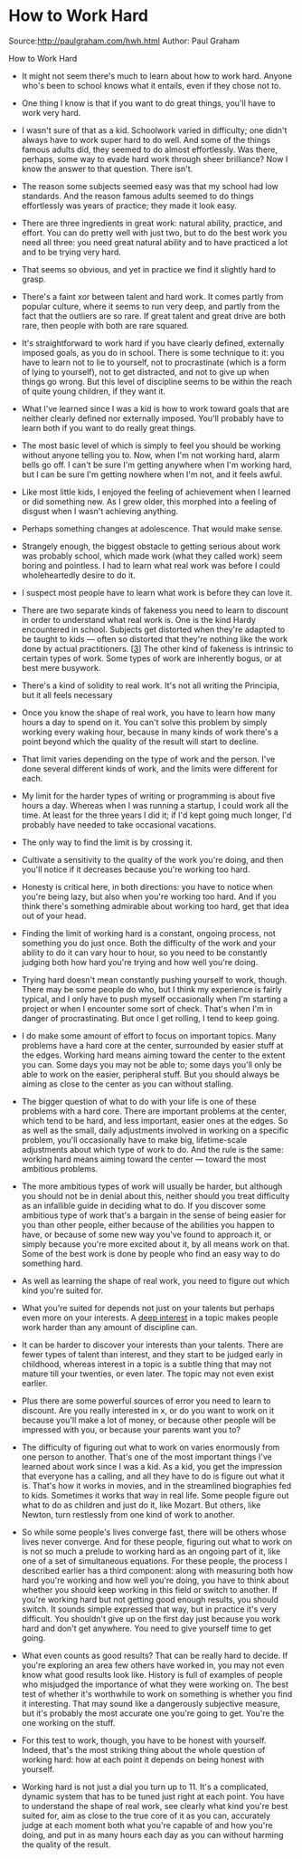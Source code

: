 # How to Work Hard

Source:http://paulgraham.com/hwh.html
Author: Paul Graham

How to Work Hard

-   It might not seem there's much to learn about how to work hard. Anyone who's been to school knows what it entails, even if they chose not to.
    
-   One thing I know is that if you want to do great things, you'll have to work very hard.
    
-   I wasn't sure of that as a kid. Schoolwork varied in difficulty; one didn't always have to work super hard to do well. And some of the things famous adults did, they seemed to do almost effortlessly. Was there, perhaps, some way to evade hard work through sheer brilliance? Now I know the answer to that question. There isn't.
    
-   The reason some subjects seemed easy was that my school had low standards. And the reason famous adults seemed to do things effortlessly was years of practice; they made it look easy.
    
-   There are three ingredients in great work: natural ability, practice, and effort. You can do pretty well with just two, but to do the best work you need all three: you need great natural ability and to have practiced a lot and to be trying very hard.
    
-   That seems so obvious, and yet in practice we find it slightly hard to grasp.
    
-   There's a faint xor between talent and hard work. It comes partly from popular culture, where it seems to run very deep, and partly from the fact that the outliers are so rare. If great talent and great drive are both rare, then people with both are rare squared.
    
-   It's straightforward to work hard if you have clearly defined, externally imposed goals, as you do in school. There is some technique to it: you have to learn not to lie to yourself, not to procrastinate (which is a form of lying to yourself), not to get distracted, and not to give up when things go wrong. But this level of discipline seems to be within the reach of quite young children, if they want it.
    
-   What I've learned since I was a kid is how to work toward goals that are neither clearly defined nor externally imposed. You'll probably have to learn both if you want to do really great things.
    
-   The most basic level of which is simply to feel you should be working without anyone telling you to. Now, when I'm not working hard, alarm bells go off. I can't be sure I'm getting anywhere when I'm working hard, but I can be sure I'm getting nowhere when I'm not, and it feels awful.
    
-   Like most little kids, I enjoyed the feeling of achievement when I learned or did something new. As I grew older, this morphed into a feeling of disgust when I wasn't achieving anything.
    
-   Perhaps something changes at adolescence. That would make sense.
    
-   Strangely enough, the biggest obstacle to getting serious about work was probably school, which made work (what they called work) seem boring and pointless. I had to learn what real work was before I could wholeheartedly desire to do it.
    
-   I suspect most people have to learn what work is before they can love it.
    
-   There are two separate kinds of fakeness you need to learn to discount in order to understand what real work is. One is the kind Hardy encountered in school. Subjects get distorted when they're adapted to be taught to kids — often so distorted that they're nothing like the work done by actual practitioners. [[3](http://paulgraham.com/hwh.html/#f3n)] The other kind of fakeness is intrinsic to certain types of work. Some types of work are inherently bogus, or at best mere busywork.
    
-   There's a kind of solidity to real work. It's not all writing the Principia, but it all feels necessary
    
-   Once you know the shape of real work, you have to learn how many hours a day to spend on it. You can't solve this problem by simply working every waking hour, because in many kinds of work there's a point beyond which the quality of the result will start to decline.
    
-   That limit varies depending on the type of work and the person. I've done several different kinds of work, and the limits were different for each.
    
-   My limit for the harder types of writing or programming is about five hours a day. Whereas when I was running a startup, I could work all the time. At least for the three years I did it; if I'd kept going much longer, I'd probably have needed to take occasional vacations.
    
-   The only way to find the limit is by crossing it.
    
-   Cultivate a sensitivity to the quality of the work you're doing, and then you'll notice if it decreases because you're working too hard.
    
-   Honesty is critical here, in both directions: you have to notice when you're being lazy, but also when you're working too hard. And if you think there's something admirable about working too hard, get that idea out of your head.
    
-   Finding the limit of working hard is a constant, ongoing process, not something you do just once. Both the difficulty of the work and your ability to do it can vary hour to hour, so you need to be constantly judging both how hard you're trying and how well you're doing.
    
-   Trying hard doesn't mean constantly pushing yourself to work, though. There may be some people do who, but I think my experience is fairly typical, and I only have to push myself occasionally when I'm starting a project or when I encounter some sort of check. That's when I'm in danger of procrastinating. But once I get rolling, I tend to keep going.
    
-   I do make some amount of effort to focus on important topics. Many problems have a hard core at the center, surrounded by easier stuff at the edges. Working hard means aiming toward the center to the extent you can. Some days you may not be able to; some days you'll only be able to work on the easier, peripheral stuff. But you should always be aiming as close to the center as you can without stalling.
    
-   The bigger question of what to do with your life is one of these problems with a hard core. There are important problems at the center, which tend to be hard, and less important, easier ones at the edges. So as well as the small, daily adjustments involved in working on a specific problem, you'll occasionally have to make big, lifetime-scale adjustments about which type of work to do. And the rule is the same: working hard means aiming toward the center — toward the most ambitious problems.
    
-   The more ambitious types of work will usually be harder, but although you should not be in denial about this, neither should you treat difficulty as an infallible guide in deciding what to do. If you discover some ambitious type of work that's a bargain in the sense of being easier for you than other people, either because of the abilities you happen to have, or because of some new way you've found to approach it, or simply because you're more excited about it, by all means work on that. Some of the best work is done by people who find an easy way to do something hard.
    
-   As well as learning the shape of real work, you need to figure out which kind you're suited for.
    
-   What you're suited for depends not just on your talents but perhaps even more on your interests. A [deep interest](http://paulgraham.com/hwh.html/genius.html) in a topic makes people work harder than any amount of discipline can.
    
-   It can be harder to discover your interests than your talents. There are fewer types of talent than interest, and they start to be judged early in childhood, whereas interest in a topic is a subtle thing that may not mature till your twenties, or even later. The topic may not even exist earlier.
    
-   Plus there are some powerful sources of error you need to learn to discount. Are you really interested in x, or do you want to work on it because you'll make a lot of money, or because other people will be impressed with you, or because your parents want you to?
    
-   The difficulty of figuring out what to work on varies enormously from one person to another. That's one of the most important things I've learned about work since I was a kid. As a kid, you get the impression that everyone has a calling, and all they have to do is figure out what it is. That's how it works in movies, and in the streamlined biographies fed to kids. Sometimes it works that way in real life. Some people figure out what to do as children and just do it, like Mozart. But others, like Newton, turn restlessly from one kind of work to another.
    
-   So while some people's lives converge fast, there will be others whose lives never converge. And for these people, figuring out what to work on is not so much a prelude to working hard as an ongoing part of it, like one of a set of simultaneous equations. For these people, the process I described earlier has a third component: along with measuring both how hard you're working and how well you're doing, you have to think about whether you should keep working in this field or switch to another. If you're working hard but not getting good enough results, you should switch. It sounds simple expressed that way, but in practice it's very difficult. You shouldn't give up on the first day just because you work hard and don't get anywhere. You need to give yourself time to get going.
    
-   What even counts as good results? That can be really hard to decide. If you're exploring an area few others have worked in, you may not even know what good results look like. History is full of examples of people who misjudged the importance of what they were working on. The best test of whether it's worthwhile to work on something is whether you find it interesting. That may sound like a dangerously subjective measure, but it's probably the most accurate one you're going to get. You're the one working on the stuff.
    
-   For this test to work, though, you have to be honest with yourself. Indeed, that's the most striking thing about the whole question of working hard: how at each point it depends on being honest with yourself.
    
-   Working hard is not just a dial you turn up to 11. It's a complicated, dynamic system that has to be tuned just right at each point. You have to understand the shape of real work, see clearly what kind you're best suited for, aim as close to the true core of it as you can, accurately judge at each moment both what you're capable of and how you're doing, and put in as many hours each day as you can without harming the quality of the result.